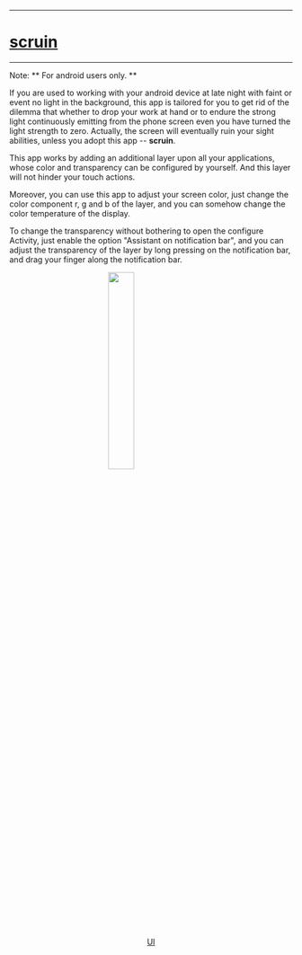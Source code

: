 ---

# [scruin](https://github.com/ssqstone/scruin.git)

----

Note: ** For android users only. **

If you are used to working with your android device at late night with faint or event no light in the background, this app is tailored for you to get rid of the dilemma that whether to drop your work at hand or to endure the strong light continuously emitting from the phone screen even you have turned the light strength to zero. Actually, the screen will eventually ruin your sight abilities, unless you adopt this app -- **scruin**. 

This app works by adding an additional layer upon all your applications, whose color and transparency can be configured by yourself. And this layer will not hinder your touch actions. 

Moreover, you can use this app to adjust your screen color, just change the color component r, g and b of the layer, and you can somehow change the color temperature of the display. 

To change the transparency without bothering to open the configure Activity, just enable the option "Assistant on notification bar", and you can adjust the transparency of the layer by long pressing on the notification bar, and drag your finger along the notification bar. 


<a href="https://github.com/ssqstone/scruin/blob/master/doc/ui.jpg?raw=true"> <img style="display: block; margin: auto; width: 30%" src="https://github.com/ssqstone/scruin/blob/master/doc/ui.jpg?raw=true"/> </a><p  style="text-align: center;" > <a href="https://github.com/ssqstone/scruin/blob/master/doc/ui.jpg?raw=true"> UI </a> </p><br/><br/>
